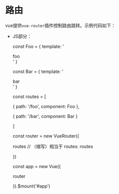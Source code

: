 # 路由



vue提供`vue-router`插件控制路由跳转。示例代码如下：


* JS部分：




     const Foo = { template: '<div>foo</div>' }

     const Bar = { template: '<div>bar</div>' }


     const routes = [

     { path: '/foo', component: Foo },

     { path: '/bar', component: Bar }

     ]



     const router = new VueRouter({

     routes // （缩写）相当于 routes: routes

     })


     const app = new Vue({

     router

     }).$mount('#app')









